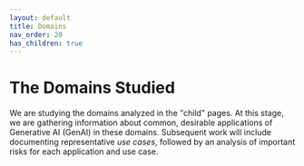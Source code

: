 ```yaml
---
layout: default
title: Domains
nav_order: 20
has_children: true
---
```


# The Domains Studied

We are studying the domains analyzed in the "child" pages. At this stage, we are gathering information about common, desirable applications of Generative AI (GenAI) in these domains. Subsequent work will include documenting representative _use cases_, followed by an analysis of important risks for each application and use case.

